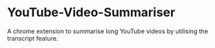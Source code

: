 # YouTube-Video-Summariser
A chrome extension to summarise long YouTube videos by utilising the transcript feature.

